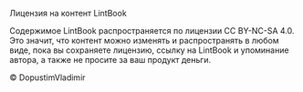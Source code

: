 
Лицензия на контент LintBook

Содержимое LintBook распространяется по лицензии CC BY-NC-SA 4.0. Это значит, что контент можно изменять и распространять в любом виде, пока вы сохраняете лицензию, ссылку на LintBook и упоминание автора, а также не просите за ваш продукт деньги.

© DopustimVladimir
